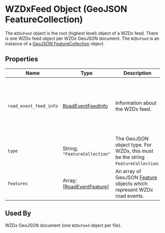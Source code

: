 # WZDxFeed Object (GeoJSON FeatureCollection)
The `WZDxFeed` object is the root (highest level) object of a WZDx feed. There is one WZDx feed object per WZDx GeoJSON document. The `WZDxFeed` is an instance of a [GeoJSON FeatureCollection](https://tools.ietf.org/html/rfc7946#section-3.3) object.

## Properties
Name | Type | Description | Conformance | Notes
--- | --- | --- | --- | ---
`road_event_feed_info` | [RoadEventFeedInfo](/spec-content/objects/RoadEventFeedInfo.md) | Information about the WZDx feed. | Required | This is a WZDx-specific [foreign member](https://tools.ietf.org/html/rfc7946#section-6.1) and is not part of the GeoJSON specification.
`type` | String; `"FeatureCollection"` | The GeoJSON object type. For WZDx, this must be the string `FeatureCollection`. | Required | This is a GeoJSON property.
`features` | Array; \[[RoadEventFeature](/spec-content/objects/RoadEventFeature.md)\] | An array of GeoJSON [Feature](https://tools.ietf.org/html/rfc7946#section-3.2) objects which represent WZDx road events. | Required | 

## Used By
WZDx GeoJSON document (one `WZDxFeed` object per file).
